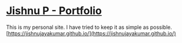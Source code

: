 # [Jishnu P - Portfolio](https://jishnujayakumar.github.io/)
This is my personal site. I have tried to keep it as simple as possible.
[https://jishnujayakumar.github.io/](https://jishnujayakumar.github.io/)
